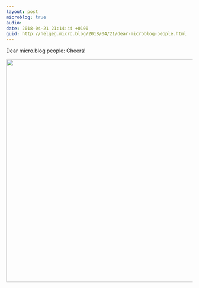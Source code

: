 ```yaml
---
layout: post
microblog: true
audio: 
date: 2018-04-21 21:14:44 +0100
guid: http://helgeg.micro.blog/2018/04/21/dear-microblog-people.html
---
```

Dear micro.blog people: Cheers! 

<img src="http://microblog.helgegudmundsen.com/uploads/2018/c77fbe7379.jpg" width="600" height="600" />
